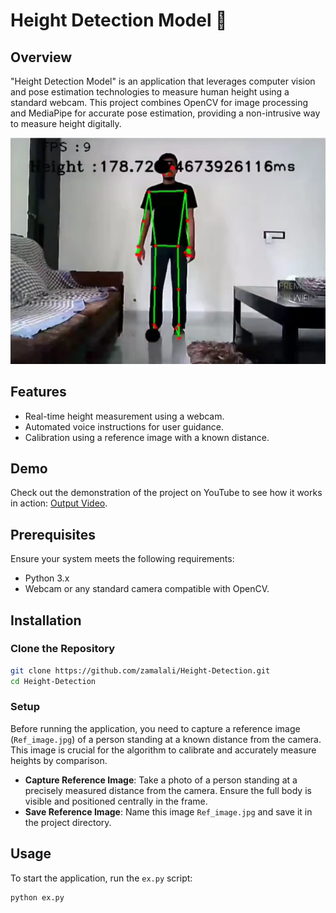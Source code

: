 # Height Detection Model 📏

## Overview

"Height Detection Model" is an application that leverages computer vision and pose estimation technologies to measure human height using a standard webcam. This project combines OpenCV for image processing and MediaPipe for accurate pose estimation, providing a non-intrusive way to measure height digitally.
<div align="center">
  <img src="images/height.png" alt="Image description" width="600"/>
</div>


## Features

- Real-time height measurement using a webcam.
- Automated voice instructions for user guidance.
- Calibration using a reference image with a known distance.

## Demo

Check out the demonstration of the project on YouTube to see how it works in action:          [Output Video](https://www.youtube.com/watch?v=TGIpzLwkKLk).


## Prerequisites

Ensure your system meets the following requirements:

- Python 3.x
- Webcam or any standard camera compatible with OpenCV.

## Installation

### Clone the Repository

```bash
git clone https://github.com/zamalali/Height-Detection.git
cd Height-Detection
```

### Setup

Before running the application, you need to capture a reference image (`Ref_image.jpg`) of a person standing at a known distance from the camera. This image is crucial for the algorithm to calibrate and accurately measure heights by comparison.

- **Capture Reference Image**: Take a photo of a person standing at a precisely measured distance from the camera. Ensure the full body is visible and positioned centrally in the frame.
- **Save Reference Image**: Name this image `Ref_image.jpg` and save it in the project directory.

## Usage

To start the application, run the `ex.py` script:

```bash
python ex.py
```


